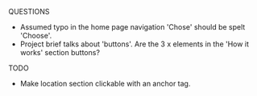 QUESTIONS
- Assumed typo in the home page navigation 'Chose' should be spelt 'Choose'.
- Project brief talks about 'buttons'. Are the 3 x elements in the 'How it works' section buttons?




TODO
- Make location section clickable with an anchor tag.